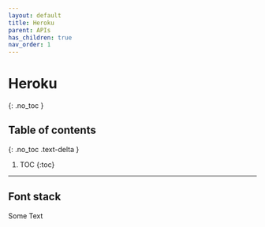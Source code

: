 ```yaml
---
layout: default
title: Heroku
parent: APIs
has_children: true
nav_order: 1
---
```


# Heroku
{: .no_toc }

## Table of contents
{: .no_toc .text-delta }

1. TOC
{:toc}

---

## Font stack
Some Text
